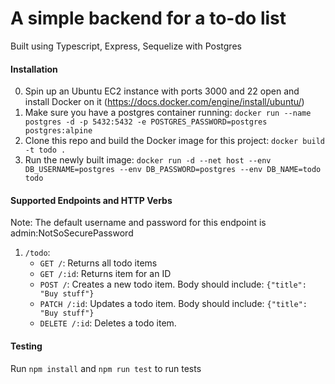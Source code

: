 # A simple backend for a to-do list

Built using Typescript, Express, Sequelize with Postgres

#### Installation

0. Spin up an Ubuntu EC2 instance with ports 3000 and 22 open and install Docker on it (https://docs.docker.com/engine/install/ubuntu/)
1. Make sure you have a postgres container running:
   `docker run --name postgres -d -p 5432:5432 -e POSTGRES_PASSWORD=postgres postgres:alpine`
2. Clone this repo and build the Docker image for this project:
   `docker build -t todo .`
3. Run the newly built image:
   `docker run -d --net host --env DB_USERNAME=postgres --env DB_PASSWORD=postgres --env DB_NAME=todo todo`

#### Supported Endpoints and HTTP Verbs

Note: The default username and password for this endpoint is admin:NotSoSecurePassword

1. `/todo`:
   - `GET /`: Returns all todo items
   - `GET /:id`: Returns item for an ID
   - `POST /`: Creates a new todo item. Body should include:
     `{"title": "Buy stuff"}`
   - `PATCH /:id`: Updates a todo item. Body should include:
     `{"title": "Buy stuff"}`
   - `DELETE /:id`: Deletes a todo item.

#### Testing

Run `npm install` and `npm run test` to run tests
